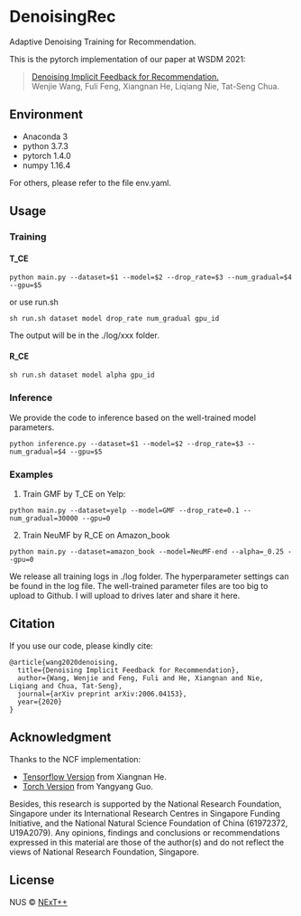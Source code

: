 # DenoisingRec


Adaptive Denoising Training for Recommendation.

This is the pytorch implementation of our paper at WSDM 2021:

> [Denoising Implicit Feedback for Recommendation.](https://arxiv.org/abs/2006.04153)<br>
> Wenjie Wang, Fuli Feng, Xiangnan He, Liqiang Nie, Tat-Seng Chua.

## Environment
- Anaconda 3
- python 3.7.3
- pytorch 1.4.0
- numpy 1.16.4 

For others, please refer to the file env.yaml.

## Usage

### Training
#### T_CE
```
python main.py --dataset=$1 --model=$2 --drop_rate=$3 --num_gradual=$4 --gpu=$5
```
or use run.sh
```
sh run.sh dataset model drop_rate num_gradual gpu_id
```
The output will be in the ./log/xxx folder.

#### R_CE
```
sh run.sh dataset model alpha gpu_id
```
### Inference
We provide the code to inference based on the well-trained model parameters.
```
python inference.py --dataset=$1 --model=$2 --drop_rate=$3 --num_gradual=$4 --gpu=$5
```
### Examples
1. Train GMF by T_CE on Yelp:
```
python main.py --dataset=yelp --model=GMF --drop_rate=0.1 --num_gradual=30000 --gpu=0
```
2. Train NeuMF by R_CE on Amazon_book
```
python main.py --dataset=amazon_book --model=NeuMF-end --alpha=_0.25 --gpu=0
```
We release all training logs in ./log folder. The hyperparameter settings can be found in the log file. 
The well-trained parameter files are too big to upload to Github. I will upload to drives later and share it here.

## Citation  
If you use our code, please kindly cite:

```
@article{wang2020denoising,
  title={Denoising Implicit Feedback for Recommendation},
  author={Wang, Wenjie and Feng, Fuli and He, Xiangnan and Nie, Liqiang and Chua, Tat-Seng},
  journal={arXiv preprint arXiv:2006.04153},
  year={2020}
}
```
## Acknowledgment

Thanks to the NCF implementation:
- [Tensorflow Version](https://github.com/hexiangnan/neural_collaborative_filtering) from Xiangnan He. 
- [Torch Version](https://github.com/guoyang9/NCF) from Yangyang Guo.

Besides, this research is supported by the National Research Foundation, Singapore under its International Research Centres in Singapore Funding Initiative, and the National Natural Science Foundation of China (61972372, U19A2079). Any opinions, findings and conclusions or recommendations expressed in this material are those of the author(s) and do not reflect the views of National Research Foundation, Singapore. 

## License

NUS © [NExT++](https://nextcenter.org/)
